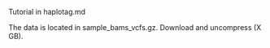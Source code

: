 Tutorial in haplotag.md

The data is located in sample_bams_vcfs.gz. Download and uncompress (X GB). 
